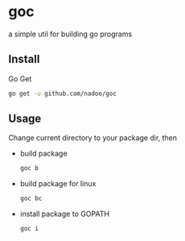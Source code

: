 # goc
a simple util for building go programs

## Install
Go Get
```bash
go get -u github.com/nadoo/goc
```
## Usage

Change current directory to your package dir, then

- build package
    ```bash
    goc b
    ```

- build package for linux
    ```bash
    goc bc
    ```

- install package to GOPATH
    ```bash
    goc i
    ```
